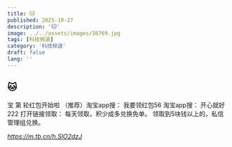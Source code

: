 ```yaml
---
title: 🐱
published: 2025-10-27
description: '🐱'
image: ../../assets/images/36769.jpg
tags: [科技频道]
category: '科技频道'
draft: false
lang: ''
---
```


## 🐱

宝 第
轮红包开始啦
（推荐）淘宝app搜：
我要领红包56
淘宝app搜：
开心就好222
打开链接领取：
每天领取，积少成多兑换免单。
领取到5块钱以上的，私信管理组兑换。

*https://m.tb.cn/h.SlO2dzJ*
